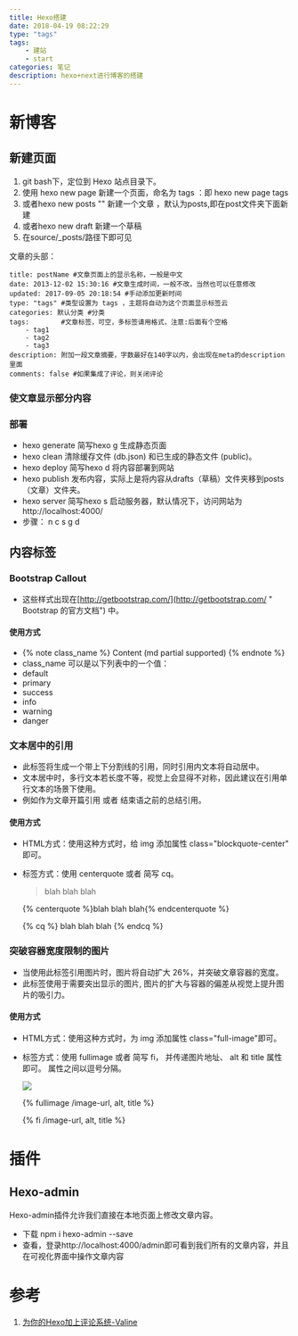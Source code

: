 ```yaml
---
title: Hexo搭建
date: 2018-04-19 08:22:29
type: "tags"
tags: 
	- 建站
	- start
categories: 笔记
description: hexo+next进行博客的搭建
---
```


# 新博客 #

## 新建页面 ##

1. git bash下，定位到 Hexo 站点目录下。
2. 使用 hexo new page 新建一个页面，命名为 tags ：即 hexo new page tags
3. 或者hexo new posts "" 新建一个文章 ，默认为posts,即在post文件夹下面新建
4. 或者hexo new draft 新建一个草稿
5. 在source/_posts/路径下即可见

文章的头部：

	title: postName #文章页面上的显示名称，一般是中文
	date: 2013-12-02 15:30:16 #文章生成时间，一般不改，当然也可以任意修改
	updated: 2017-09-05 20:18:54 #手动添加更新时间
	type: "tags" #类型设置为 tags ，主题将自动为这个页面显示标签云
	categories: 默认分类 #分类
	tags:        #文章标签，可空，多标签请用格式，注意:后面有个空格
		- tag1
		- tag2
		- tag3 
	description: 附加一段文章摘要，字数最好在140字以内，会出现在meta的description里面
	comments: false #如果集成了评论，则关闭评论

### 使文章显示部分内容 ###

### 部署 ### 

- hexo generate 简写hexo g 生成静态页面
- hexo clean 清除缓存文件 (db.json) 和已生成的静态文件 (public)。
- hexo deploy 简写hexo d 将内容部署到网站
- hexo publish 发布内容，实际上是将内容从drafts（草稿）文件夹移到posts（文章）文件夹。
- hexo server 简写hexo s 启动服务器，默认情况下，访问网站为http://localhost:4000/
- 步骤： n c s g d

## 内容标签 ##

### Bootstrap Callout ###

- 这些样式出现在[http://getbootstrap.com/](http://getbootstrap.com/ " Bootstrap 的官方文档") 中。

#### 使用方式 ####

- {% note class_name %} Content (md partial supported) {% endnote %}
- class_name 可以是以下列表中的一个值：
- default
- primary
- success
- info
- warning
- danger

### 文本居中的引用 ###

- 此标签将生成一个带上下分割线的引用，同时引用内文本将自动居中。 
- 文本居中时，多行文本若长度不等，视觉上会显得不对称，因此建议在引用单行文本的场景下使用。 
- 例如作为文章开篇引用 或者 结束语之前的总结引用。

#### 使用方式 ####

- HTML方式：使用这种方式时，给 img 添加属性 class="blockquote-center" 即可。
- 标签方式：使用 centerquote 或者 简写 cq。
	
	<!-- HTML方式: 直接在 Markdown 文件中编写 HTML 来调用 -->
	<!-- 其中 class="blockquote-center" 是必须的 -->
	<blockquote class="blockquote-center">blah blah blah</blockquote>
	
	<!-- 标签 方式，要求版本在0.4.5或以上 -->
	{% centerquote %}blah blah blah{% endcenterquote %}
	
	<!-- 标签别名 -->
	{% cq %} blah blah blah {% endcq %}

### 突破容器宽度限制的图片 ###

- 当使用此标签引用图片时，图片将自动扩大 26%，并突破文章容器的宽度。 
- 此标签使用于需要突出显示的图片, 图片的扩大与容器的偏差从视觉上提升图片的吸引力。

#### 使用方式 ####

- HTML方式：使用这种方式时，为 img 添加属性 class="full-image"即可。
- 标签方式：使用 fullimage 或者 简写 fi， 并传递图片地址、 alt 和 title 属性即可。 属性之间以逗号分隔。

	<!-- HTML方式: 直接在 Markdown 文件中编写 HTML 来调用 -->
	<!-- 其中 class="full-image" 是必须的 -->
	<img src="/image-url" class="full-image" />
	
	<!-- 标签 方式，要求版本在0.4.5或以上 -->
	{% fullimage /image-url, alt, title %}
	
	<!-- 别名 -->
	{% fi /image-url, alt, title %}

# 插件 #

## Hexo-admin ##

Hexo-admin插件允许我们直接在本地页面上修改文章内容。
- 下载
	npm i hexo-admin --save
- 查看，登录http://localhost:4000/admin即可看到我们所有的文章内容，并且在可视化界面中操作文章内容

# 参考
1. [为你的Hexo加上评论系统-Valine](https://blog.csdn.net/blue_zy/article/details/79071414)




